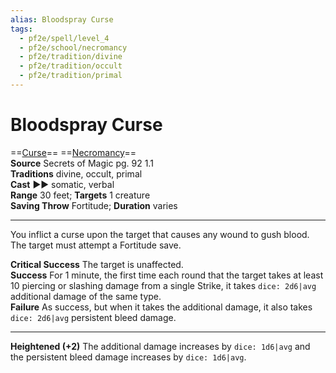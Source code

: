 ```yaml
---
alias: Bloodspray Curse
tags:
  - pf2e/spell/level_4
  - pf2e/school/necromancy
  - pf2e/tradition/divine
  - pf2e/tradition/occult
  - pf2e/tradition/primal
---
```


# Bloodspray Curse

==[Curse](Curse.md)== ==[Necromancy](Necromancy.md)==  
__Source__ Secrets of Magic pg. 92 1.1  
**Traditions** divine, occult, primal  
**Cast** ►► somatic, verbal  
**Range** 30 feet; **Targets** 1 creature  
**Saving Throw** Fortitude; **Duration** varies

---

You inflict a curse upon the target that causes any wound to gush blood. The target must attempt a Fortitude save.

**Critical Success** The target is unaffected.  
**Success** For 1 minute, the first time each round that the target takes at least 10 piercing or slashing damage from a single Strike, it takes `dice: 2d6|avg` additional damage of the same type.  
**Failure** As success, but when it takes the additional damage, it also takes `dice: 2d6|avg` persistent bleed damage.

<hr>

**Heightened (+2)** The additional damage increases by `dice: 1d6|avg` and the persistent bleed damage increases by `dice: 1d6|avg`.
